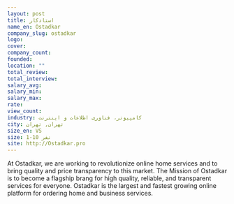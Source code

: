 ```yaml
---
layout: post
title: استادکار
name_en: Ostadkar
company_slug: ostadkar
logo: 
cover: 
company_count:
founded:
location: ""
total_review: 
total_interview: 
salary_avg: 
salary_min: 
salary_max: 
rate: 
view_count: 
industry: کامپیوتر، فناوری اطلاعات و اینترنت
city: تهران, تهران
size_en: VS
size: 1-10 نفر
site: http://Ostadkar.pro
---
```


At Ostadkar, we are working to revolutionize online home services and to bring quality and price transparency to this market. The Mission of Ostadkar is to become a flagship brang for high quality, reliable, and transparent services for everyone. Ostadkar is the largest and fastest growing online platform for ordering home and business services.
